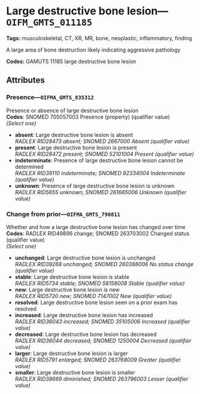 # Large destructive bone lesion—`OIFM_GMTS_011185`

**Tags:** musculoskeletal, CT, XR, MR, bone, neoplastic, inflammatory, finding

A large area of bone destruction likely indicating aggressive pathology

**Codes:** GAMUTS 11185 large destructive bone lesion

## Attributes

### Presence—`OIFMA_GMTS_835312`

Presence or absence of large destructive bone lesion  
**Codes**: SNOMED 705057003 Presence (property) (qualifier value)  
*(Select one)*

- **absent**: Large destructive bone lesion is absent  
_RADLEX RID28473 absent; SNOMED 2667000 Absent (qualifier value)_
- **present**: Large destructive bone lesion is present  
_RADLEX RID28472 present; SNOMED 52101004 Present (qualifier value)_
- **indeterminate**: Presence of large destructive bone lesion cannot be determined  
_RADLEX RID39110 indeterminate; SNOMED 82334004 Indeterminate (qualifier value)_
- **unknown**: Presence of large destructive bone lesion is unknown  
_RADLEX RID5655 unknown; SNOMED 261665006 Unknown (qualifier value)_

### Change from prior—`OIFMA_GMTS_790811`

Whether and how a large destructive bone lesion has changed over time  
**Codes**: RADLEX RID49896 change; SNOMED 263703002 Changed status (qualifier value)  
*(Select one)*

- **unchanged**: Large destructive bone lesion is unchanged  
_RADLEX RID39268 unchanged; SNOMED 260388006 No status change (qualifier value)_
- **stable**: Large destructive bone lesion is stable  
_RADLEX RID5734 stable; SNOMED 58158008 Stable (qualifier value)_
- **new**: Large destructive bone lesion is new  
_RADLEX RID5720 new; SNOMED 7147002 New (qualifier value)_
- **resolved**: Large destructive bone lesion seen on a prior exam has resolved  
- **increased**: Large destructive bone lesion has increased  
_RADLEX RID36043 increased; SNOMED 35105006 Increased (qualifier value)_
- **decreased**: Large destructive bone lesion has decreased  
_RADLEX RID36044 decreased; SNOMED 1250004 Decreased (qualifier value)_
- **larger**: Large destructive bone lesion is larger  
_RADLEX RID5791 enlarged; SNOMED 263768009 Greater (qualifier value)_
- **smaller**: Large destructive bone lesion is smaller  
_RADLEX RID38669 diminished; SNOMED 263796003 Lesser (qualifier value)_